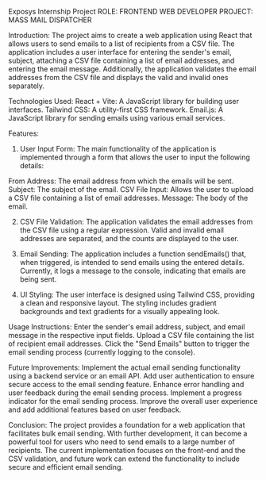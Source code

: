 Exposys Internship Project
ROLE: FRONTEND WEB DEVELOPER
PROJECT: MASS MAIL DISPATCHER

Introduction:
The project aims to create a web application using React that allows users to send emails to a list of recipients from a CSV file. The application includes a user interface for entering the sender's email, subject, attaching a CSV file containing a list of email addresses, and entering the email message. Additionally, the application validates the email addresses from the CSV file and displays the valid and invalid ones separately.

Technologies Used:
React + Vite: A JavaScript library for building user interfaces.
Tailwind CSS: A utility-first CSS framework.
Email.js: A JavaScript library for sending emails using various email services.

Features:
1. User Input Form:
The main functionality of the application is implemented through a form that allows the user to input the following details:

From Address: The email address from which the emails will be sent.
Subject: The subject of the email.
CSV File Input: Allows the user to upload a CSV file containing a list of email addresses.
Message: The body of the email.

2. CSV File Validation:
The application validates the email addresses from the CSV file using a regular expression. Valid and invalid email addresses are separated, and the counts are displayed to the user.

3. Email Sending:
The application includes a function sendEmails() that, when triggered, is intended to send emails using the entered details. Currently, it logs a message to the console, indicating that emails are being sent.

4. UI Styling:
The user interface is designed using Tailwind CSS, providing a clean and responsive layout. The styling includes gradient backgrounds and text gradients for a visually appealing look.

Usage Instructions:
Enter the sender's email address, subject, and email message in the respective input fields.
Upload a CSV file containing the list of recipient email addresses.
Click the "Send Emails" button to trigger the email sending process (currently logging to the console).

Future Improvements:
Implement the actual email sending functionality using a backend service or an email API.
Add user authentication to ensure secure access to the email sending feature.
Enhance error handling and user feedback during the email sending process.
Implement a progress indicator for the email sending process.
Improve the overall user experience and add additional features based on user feedback.

Conclusion:
The project provides a foundation for a web application that facilitates bulk email sending. With further development, it can become a powerful tool for users who need to send emails to a large number of recipients. The current implementation focuses on the front-end and the CSV validation, and future work can extend the functionality to include secure and efficient email sending.
